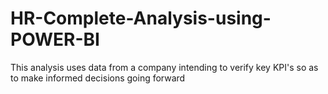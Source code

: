 # HR-Complete-Analysis-using-POWER-BI
This analysis uses data from a company intending to verify key KPI's so as to make informed decisions going forward
